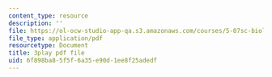 ```yaml
---
content_type: resource
description: ''
file: https://ol-ocw-studio-app-qa.s3.amazonaws.com/courses/5-07sc-biological-chemistry-i-fall-2013/6f898ba85f5f6a35e90d1ee8f25adedf_f-bMQdul6xI.pdf
file_type: application/pdf
resourcetype: Document
title: 3play pdf file
uid: 6f898ba8-5f5f-6a35-e90d-1ee8f25adedf
---
```

